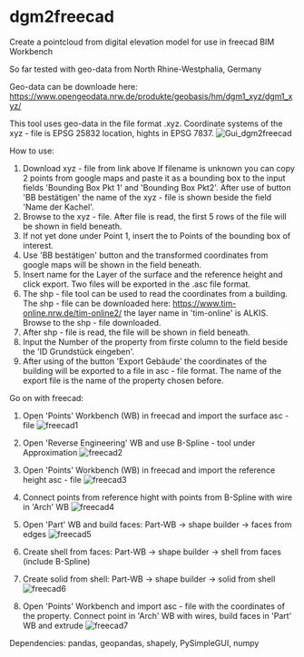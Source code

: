 # dgm2freecad
Create a pointcloud from digital elevation model for use in freecad BIM Workbench

So far tested with geo-data from North Rhine-Westphalia, Germany

Geo-data can be downloade here:
https://www.opengeodata.nrw.de/produkte/geobasis/hm/dgm1_xyz/dgm1_xyz/

This tool uses geo-data in the file format .xyz.
Coordinate systems of the xyz - file is EPSG 25832 location, hights in EPSG 7837.
![Gui_dgm2freecad](https://user-images.githubusercontent.com/18013240/170783270-cd5eca67-8b5c-4f21-8909-0809d6774b33.png)



How to use:
1. Download xyz - file from link above
   If filename is unknown you can copy 2 points from google maps and paste it as a bounding box to the input fields 'Bounding Box Pkt 1'
   and 'Bounding Box Pkt2'. After use of button 'BB bestätigen' the name of the xyz - file is shown beside the field 'Name der Kachel'.
2. Browse to the xyz - file. After file is read, the first 5 rows of the file will be shown in field beneath.
3. If not yet done under Point 1, insert the to Points of the bounding box of interest.
4. Use 'BB bestätigen' button and the transformed coordinates from google maps will be shown in the field beneath.
5. Insert name for the Layer of the surface and the reference height and click export. Two files will be exported in the .asc file format.
6. The shp - file tool can be used to read the coordinates from a building. The shp - file can be downloaded here:
   https://www.tim-online.nrw.de/tim-online2/ the layer name in 'tim-online' is ALKIS. Browse to the shp - file downloaded.
7. After shp - file is read, the  file will be shown in field beneath.
8. Input the Number of the property from firste column to the field beside the 'ID Grundstück eingeben'.
9. After using of the button 'Export Gebäude' the coordinates of the building will be exported to a file in asc - file format.
   The name of the export file is the name of the property chosen before.


Go on with freecad:
1. Open 'Points' Workbench (WB) in freecad and import the surface asc - file 
![freecad1](https://user-images.githubusercontent.com/18013240/170785617-fb1c9f5f-3245-4a42-b389-5ad099caf9c5.png)

3. Open 'Reverse Engineering' WB and use B-Spline - tool under Approximation
![freecad2](https://user-images.githubusercontent.com/18013240/170785865-e272f6aa-8bf9-40a8-a0ce-92fb4747d1fa.png)

5. Open 'Points' Workbench (WB) in freecad and import the reference height asc - file
![freecad3](https://user-images.githubusercontent.com/18013240/170786171-df005d82-6cc9-458c-8b9d-baa030f746af.png)

6. Connect points from reference hight with points from B-Spline with wire in 'Arch' WB
![freecad4](https://user-images.githubusercontent.com/18013240/170786438-295f6f5d-42de-4f6a-b221-998bc2535846.png)

7. Open 'Part' WB and build faces: Part-WB -> shape builder -> faces from edges
![freecad5](https://user-images.githubusercontent.com/18013240/170786896-3a2c89d4-714d-4733-b4d8-96d455eb96fa.png)

8. Create shell from faces: Part-WB -> shape builder -> shell from faces (include B-Spline)
9. Create solid from shell: Part-WB -> shape builder -> solid from shell 
![freecad6](https://user-images.githubusercontent.com/18013240/170787638-7da91d1a-633c-4f14-b224-de92f9fd5ed5.png)
10. Open 'Points' Workbench and import asc - file with the coordinates of the property. 
    Connect point in  'Arch' WB with wires, build faces in 'Part' WB and extrude
![freecad7](https://user-images.githubusercontent.com/18013240/170788869-c39df375-b4de-45e8-95c0-f5b0a928366f.png)


Dependencies:
pandas, geopandas, shapely, PySimpleGUI, numpy


